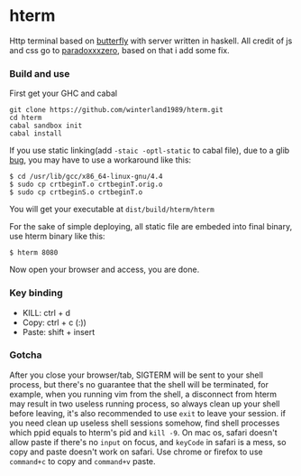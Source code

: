 # hterm
Http terminal based on [butterfly](https://github.com/paradoxxxzero/butterfly) with server written in haskell.
All credit of js and css go to [paradoxxxzero](https://github.com/paradoxxxzero/butterfly), based on that i add some fix.

### Build and use
First get your GHC and cabal
```
git clone https://github.com/winterland1989/hterm.git
cd hterm
cabal sandbox init
cabal install
```
If you use static linking(add `-staic -optl-static` to cabal file), due to a glib [bug](http://stackoverflow.com/questions/6634387/c-statically-linked-shared-library), you may have to use a workaround like this:
```
$ cd /usr/lib/gcc/x86_64-linux-gnu/4.4
$ sudo cp crtbeginT.o crtbeginT.orig.o
$ sudo cp crtbeginS.o crtbeginT.o
```
You will get your executable at `dist/build/hterm/hterm`

For the sake of simple deploying, all static file are embeded into final binary, use hterm binary like this:
```
$ hterm 8080
```

Now open your browser and access, you are done.

### Key binding
+ KILL:  ctrl + d
+ Copy:  ctrl + c (:))
+ Paste: shift + insert

### Gotcha
After you close your browser/tab, SIGTERM will be sent to your shell process, but there's no guarantee that the shell will be terminated, for example, when you running vim from the shell, a disconnect from hterm may result in two useless running process, so always clean up your shell before leaving, it's also recommended to use ```exit``` to leave your session.
if you need clean up useless shell sessions somehow, find shell processes which ppid equals to hterm's pid and ```kill -9```.
On mac os, safari doesn't allow paste if there's no `input` on focus, and `keyCode` in safari is a mess, so copy and paste doesn't work on safari. Use chrome or firefox to use `command+c` to copy and `command+v` paste.
